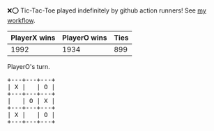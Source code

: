 :x::o: Tic-Tac-Toe played indefinitely by github action runners! See [my workflow](.github/workflows/play.yaml).

|PlayerX wins|PlayerO wins|Ties|
|-|-|-|
|1992|1934|899|

PlayerO's turn.

<pre>
+---+---+---+
| X |   | O |
+---+---+---+
|   | O | X |
+---+---+---+
| X |   | O |
+---+---+---+
</pre>